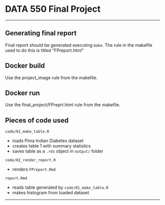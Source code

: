 # DATA 550 Final Project

------------------------------------------------------------------------

## Generating final report

Final report should be generated executing `make`. The rule in the makefile
used to do this is titled "FPreport.html"

## Docker build

Use the project_image rule from the makefile.

## Docker run

Use the final_project/FPreprt.html rule from the makefile.

## Pieces of code used

`code/01_make_table.R`

  - loads Pima Indian Diabetes dataset
  - creates table 1 with summary statistics
  - saves table as a `.rds` object in `output/` folder

`code/02_render_report.R`

  - renders `FPreport.Rmd`

`report.Rmd`

  - reads table generated by `code/01_make_table.R`
  - makes histogram from loaded dataset

------------------------------------------------------------------------